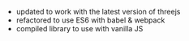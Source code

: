 - updated to work with the latest version of threejs
- refactored to use ES6 with babel & webpack
- compiled library to use with vanilla JS
